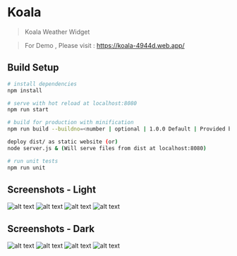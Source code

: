 # Koala

> Koala Weather Widget

> For Demo , Please visit : https://koala-4944d.web.app/

## Build Setup

``` bash
# install dependencies
npm install

# serve with hot reload at localhost:8080
npm run start

# build for production with minification
npm run build --buildno=<number | optional | 1.0.0 Default | Provided by Bamboo or Jenkins>

deploy dist/ as static website (or)
node server.js & (Will serve files from dist at localhost:8080)

# run unit tests
npm run unit
```
## Screenshots - Light

![alt text](https://github.com/nsiramsetty/koala-weather-widget/blob/main/screenshots/dark-tablet-1?raw=true)
![alt text](https://github.com/nsiramsetty/koala-weather-widget/blob/main/screenshots/dark-tablet-2?raw=true)
![alt text](https://github.com/nsiramsetty/koala-weather-widget/blob/main/screenshots/dark-tablet-3?raw=true)
![alt text](https://github.com/nsiramsetty/koala-weather-widget/blob/main/screenshots/dark-mobile-1?raw=true)

## Screenshots - Dark

![alt text](https://github.com/nsiramsetty/koala-weather-widget/blob/main/screenshots/light-tablet-1?raw=true)
![alt text](https://github.com/nsiramsetty/koala-weather-widget/blob/main/screenshots/light-tablet-2?raw=true)
![alt text](https://github.com/nsiramsetty/koala-weather-widget/blob/main/screenshots/light-tablet-3?raw=true)
![alt text](https://github.com/nsiramsetty/koala-weather-widget/blob/main/screenshots/light-mobile-1?raw=true)

